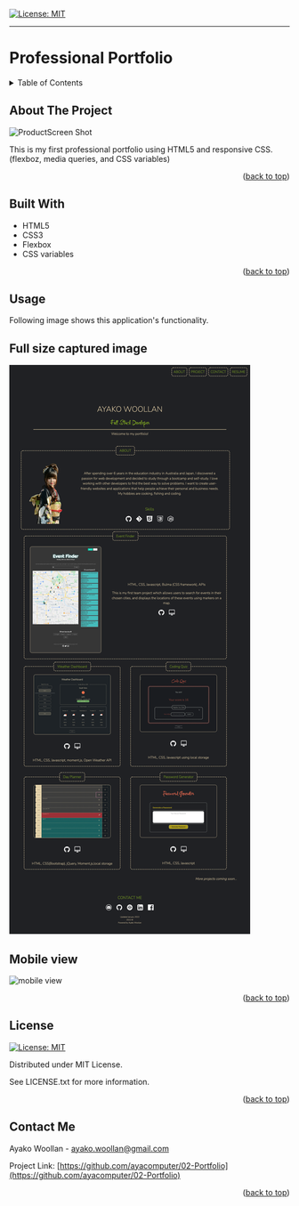 
[![License: MIT](https://img.shields.io/badge/License-MIT-yellow.svg)](https://opensource.org/licenses/MIT)

---
  
# Professional Portfolio
<details>
  
<summary>Table of Contents</summary>

  
<ol>
  
<li>
  
<a href="#about-the-project">About The Project</a></li>

  
<ul>
  
<li><a href="#built-with">Built With</a></li>

<li><a href="#usage">Usage</a></>
<li><a href="#license">License</a></>
  
<li><a href="#contact">Contact</a></>
  
</ol>
  
</details>

 ## About The Project


 ![ProductScreen Shot](./assets/productPC.gif)


This is my first professional portfolio using HTML5 and responsive CSS. (flexboz, media queries, and CSS variables)

<p align = "right">(<a href="#top">back to top</a>)</>

 ## Built With
* HTML5 
* CSS3
* Flexbox 
* CSS variables
<p align = "right"> (<a href="#top">back to top</a>)</>

## Usage

  Following image shows this application's functionality.

## Full size captured image
![PC view](./assets/screen-shots/productPC.png)

## Mobile view
![mobile view](./assets/screen-shots/productMobile.gif)

<p align ="right">(<a href="#top">back to top</a>)</>

## License

[![License: MIT](https://img.shields.io/badge/License-MIT-yellow.svg)](https://opensource.org/licenses/MIT)

Distributed under MIT License.

See LICENSE.txt for more information.

<p align ="right">(<a href="#top">back to top</a>)</>

 ## Contact Me

Ayako Woollan - ayako.woollan@gmail.com

Project Link: [https://github.com/ayacomputer/02-Portfolio](https://github.com/ayacomputer/02-Portfolio)

<p align="right">(<a href="#top">back to top</a>)</>
